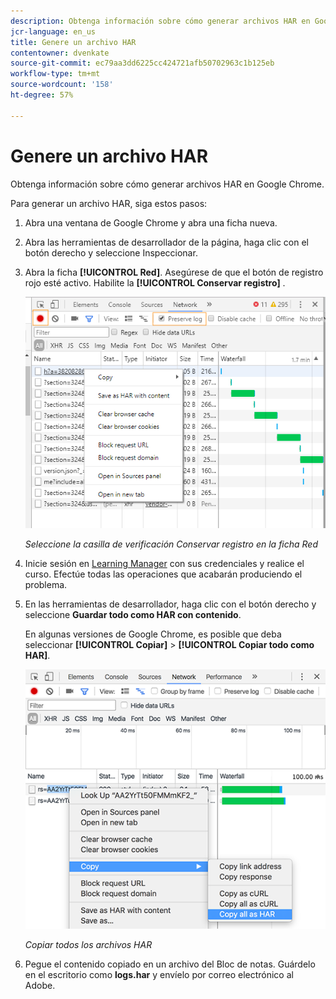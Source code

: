 ```yaml
---
description: Obtenga información sobre cómo generar archivos HAR en Google Chrome.
jcr-language: en_us
title: Genere un archivo HAR
contentowner: dvenkate
source-git-commit: ec79aa3dd6225cc424721afb50702963c1b125eb
workflow-type: tm+mt
source-wordcount: '158'
ht-degree: 57%

---
```




# Genere un archivo HAR

Obtenga información sobre cómo generar archivos HAR en Google Chrome.

Para generar un archivo HAR, siga estos pasos:

1. Abra una ventana de Google Chrome y abra una ficha nueva.
1. Abra las herramientas de desarrollador de la página, haga clic con el botón derecho y seleccione Inspeccionar.
1. Abra la ficha **[!UICONTROL Red]**. Asegúrese de que el botón de registro rojo esté activo. Habilite la **[!UICONTROL Conservar registro]** .

   ![](assets/preserve-log-checkbox.png)

   *Seleccione la casilla de verificación Conservar registro en la ficha Red*

1. Inicie sesión en [Learning Manager](https://learningmanager.adobe.com/acapindex.html) con sus credenciales y realice el curso. Efectúe todas las operaciones que acabarán produciendo el problema.
1. En las herramientas de desarrollador, haga clic con el botón derecho y seleccione **Guardar todo como HAR con contenido**.

   En algunas versiones de Google Chrome, es posible que deba seleccionar **[!UICONTROL Copiar]** > **[!UICONTROL Copiar todo como HAR]**.

   ![](assets/copy-hra.png)

   *Copiar todos los archivos HAR*

1. Pegue el contenido copiado en un archivo del Bloc de notas. Guárdelo en el escritorio como **logs.har** y envíelo por correo electrónico al Adobe.
